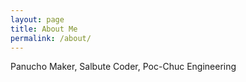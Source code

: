 ```yaml
---
layout: page
title: About Me
permalink: /about/
---
```


Panucho Maker, Salbute Coder, Poc-Chuc Engineering
